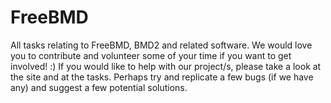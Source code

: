 # FreeBMD
All tasks relating to FreeBMD, BMD2 and related software.
We would love you to contribute and volunteer some of your time if you want to get involved! :) If you would like to help with our project/s, please take a look at the site and at the tasks. Perhaps try and replicate a few bugs (if we have any) and suggest a few potential solutions. 
